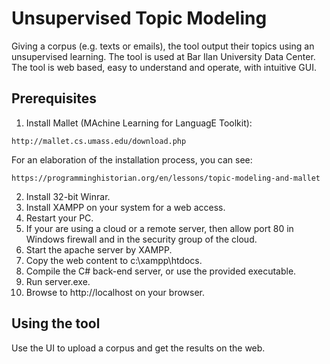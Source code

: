 # Unsupervised Topic Modeling

Giving a corpus (e.g. texts or emails), the tool output their topics using an unsupervised learning. The tool is used at Bar Ilan University Data Center. The tool is web based, easy to understand and operate, with intuitive GUI.

## Prerequisites

1. Install Mallet (MAchine Learning for LanguagE Toolkit):
```
http://mallet.cs.umass.edu/download.php
```
For an elaboration of the installation process, you can see:
```
https://programminghistorian.org/en/lessons/topic-modeling-and-mallet
```
2. Install 32-bit Winrar.
3. Install XAMPP on your system for a web access.
4. Restart your PC.
5. If your are using a cloud or a remote server,
then allow port 80 in Windows firewall and in the security group of the cloud.
6. Start the apache server by XAMPP.
7. Copy the web content to c:\xampp\htdocs.
8. Compile the C# back-end server, or use the provided executable.
9. Run server.exe.
10. Browse to http://localhost on your browser.

## Using the tool

Use the UI to upload a corpus and get the results on the web.
